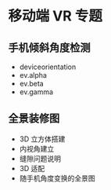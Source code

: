 # 移动端 VR 专题
## 手机倾斜角度检测
- deviceorientation
- ev.alpha
- ev.beta
- ev.gamma

## 全景装修图
- 3D 立方体搭建
- 内视角建立
- 缝隙问题说明
- 3D 适配
- 随手机角度变换的全景图
